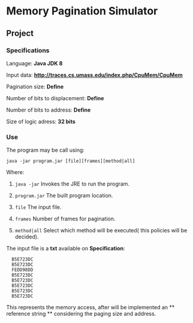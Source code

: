 # Memory Pagination Simulator

## Project ##

### Specifications ###

Language: **Java JDK 8**

Input data: **http://traces.cs.umass.edu/index.php/CpuMem/CpuMem**

Pagination size: **Define**

Number of bits to displacement: **Define**

Number of bits to address: **Define**

Size of logic adress: **32 bits**

### Use ###

The program may be call using:

`java -jar program.jar [file][frames][method|all]`

Where:

1. `java -jar` Invokes the JRE to run the program.

2. `program.jar` The built program location.

3. `file` The input file.

4. `frames` Number of frames for pagination. 

5. `method|all` Select which method will be executed( this policies will be decided). 

The input file is a **txt** available on **Specification**:

```
  B5E723DC
  B5E723DC
  FEDD98DD
  B5E723DC
  B5E723DC
  B5E723DC
  B5E723DC
  B5E723DC
```
This represents the memory access, after will be implemented an ** reference string ** considering the paging size and address.
